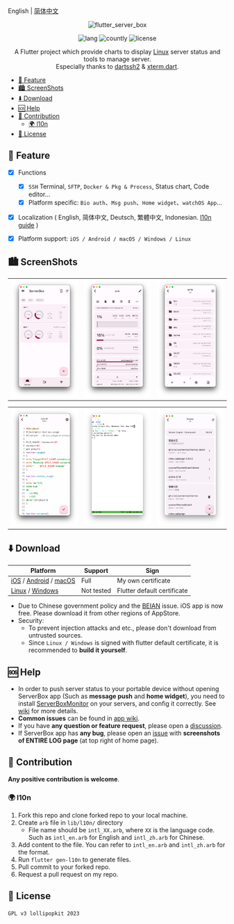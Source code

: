 English | [简体中文](README_zh.md)

<!-- Title-->
<p align="center">
  <img src="https://github.com/xiaochenthu/nahida_server/blob/main/android/app/src/main/ic_launcher-playstore.png" alt="flutter_server_box" width="320" height="320" />
</p>

<!-- Badges-->
<p align="center">
  <img alt="lang" src="https://img.shields.io/badge/lang-dart-pink">
  <img alt="countly" src="https://img.shields.io/badge/analysis-countly-pink">
  <img alt="license" src="https://img.shields.io/badge/license-GPLv3-pink">
</p>

<p align="center">
A Flutter project which provide charts to display <a href="../../issues/43">Linux</a> server status and tools to manage server.
<br>
Especially thanks to <a href="https://github.com/TerminalStudio/dartssh2">dartssh2</a> & <a href="https://github.com/TerminalStudio/xterm.dart">xterm.dart</a>.
</p>


- [🔖 Feature](#-feature)
- [🏙️ ScreenShots](#️-screenshots)
- [⬇️ Download](#️-download)
- [🆘 Help](#-help)
- [🧱 Contribution](#-contribution)
  - [🌍 l10n](#-l10n)
- [📝 License](#-license)


## 🔖 Feature
- [x] Functions
  - [x] `SSH` Terminal, `SFTP`, `Docker & Pkg & Process`, Status chart, Code editor...
  - [x] Platform specific: `Bio auth`、`Msg push`、`Home widget`、`watchOS App`...
- [x] Localization ( English, 简体中文, Deutsch, 繁體中文, Indonesian. [l10n guide](#l10n-guide) )
- [x] Platform support: `iOS / Android / macOS / Windows / Linux`


## 🏙️ ScreenShots
<table>
  <tr>
    <td>
	    <img width="277px" src="imgs/server.png">
    </td>
    <td>
	    <img width="277px" src="imgs/detail.png">
    </td>
    <td>
	    <img width="277px" src="imgs/sftp.png">
    </td>
  </tr>
</table>
<table>
  <tr>
    <td>
	    <img width="277px" src="imgs/editor.png">
    </td>
    <td>
	    <img width="277px" src="imgs/ssh.png">
    </td>
    <td>
	    <img width="277px" src="imgs/docker.png">
    </td>
  </tr>
</table>


## ⬇️ Download
Platform | Support | Sign
--- | --- | ---
[iOS](https://apps.apple.com/app/id1586449703) / [Android](https://res.lolli.tech/serverbox/latest.apk) / [macOS](https://apps.apple.com/app/id1586449703) | Full | My own certificate
[Linux](https://res.lolli.tech/serverbox/latest.AppImage) / [Windows](https://res.lolli.tech/serverbox/latest.win.zip) | Not tested | Flutter default certificate

- Due to Chinese government policy and the [BEIAN](https://github.com/lollipopkit/flutter_server_box/discussions/180) issue. iOS app is now free. Please download it from other regions of AppStore.
- Security:
  - To prevent injection attacks and etc., please don't download from untrusted sources.
  - Since `Linux / Windows` is signed with flutter default certificate, it is recommended to **build it yourself**.


## 🆘 Help
- In order to push  server status to your portable device without opening ServerBox app (Such as **message push** and **home widget**), you need to install [ServerBoxMonitor](https://github.com/lollipopkit/server_box_monitor) on your servers, and config it correctly. See [wiki](https://github.com/lollipopkit/server_box_monitor/wiki) for more details.
- **Common issues** can be found in [app wiki](https://github.com/lollipopkit/flutter_server_box/wiki).
- If you have **any question or feature request**, please open a [discussion](https://github.com/lollipopkit/flutter_server_box/discussions/new/choose).  
- If ServerBox app has **any bug**, please open an [issue](https://github.com/lollipopkit/flutter_server_box/issues/new) with **screenshots of ENTIRE LOG page** (at top right of home page). 


## 🧱 Contribution
**Any positive contribution is welcome**.

### 🌍 l10n
1. Fork this repo and clone forked repo to your local machine.
2. Create `arb` file in `lib/l10n/` directory
   - File name should be `intl_XX.arb`, where `XX` is the language code. Such as `intl_en.arb` for English and `intl_zh.arb` for Chinese.
3. Add content to the file. You can refer to `intl_en.arb` and `intl_zh.arb` for the format.
4. Run `flutter gen-l10n` to generate files.
5. Pull commit to your forked repo.
6. Request a pull request on my repo.


## 📝 License
`GPL v3 lollipopkit 2023`
